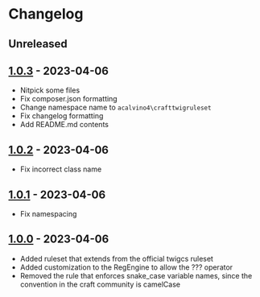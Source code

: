 # Changelog

## Unreleased

## [1.0.3] - 2023-04-06

- Nitpick some files
- Fix composer.json formatting
- Change namespace name to `acalvino4\crafttwigruleset`
- Fix changelog formatting
- Add README.md contents

## [1.0.2] - 2023-04-06

- Fix incorrect class name

## [1.0.1] - 2023-04-06

- Fix namespacing

## [1.0.0] - 2023-04-06

- Added ruleset that extends from the official twigcs ruleset
- Added customization to the RegEngine to allow the ??? operator
- Removed the rule that enforces snake_case variable names, since the convention in the craft community is camelCase

[1.0.3]: (https://github.com/acalvino4/craft-twigruleset/releases/tag/0.1.1)
[1.0.2]: (https://github.com/acalvino4/craft-twigruleset/releases/tag/0.1.1)
[1.0.1]: (https://github.com/acalvino4/craft-twigruleset/releases/tag/0.1.1)
[1.0.0]: (https://github.com/acalvino4/craft-twigruleset/releases/tag/0.1.0)
